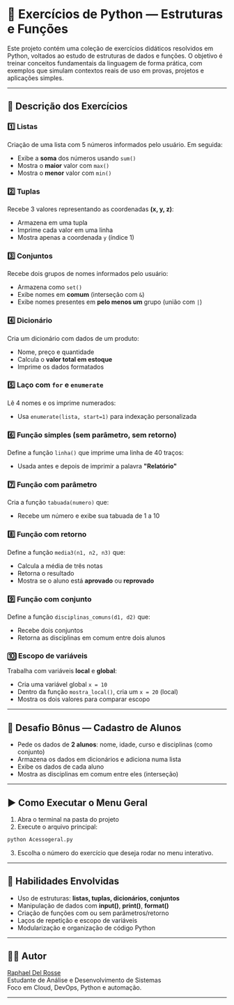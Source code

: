 
# 🐍 Exercícios de Python — Estruturas e Funções

Este projeto contém uma coleção de exercícios didáticos resolvidos em Python, voltados ao estudo de estruturas de dados e funções. O objetivo é treinar conceitos fundamentais da linguagem de forma prática, com exemplos que simulam contextos reais de uso em provas, projetos e aplicações simples.

---

## 📘 Descrição dos Exercícios

### 1️⃣ Listas
Criação de uma lista com 5 números informados pelo usuário. Em seguida:
- Exibe a **soma** dos números usando `sum()`
- Mostra o **maior** valor com `max()`
- Mostra o **menor** valor com `min()`

### 2️⃣ Tuplas
Recebe 3 valores representando as coordenadas **(x, y, z)**:
- Armazena em uma tupla
- Imprime cada valor em uma linha
- Mostra apenas a coordenada `y` (índice 1)

### 3️⃣ Conjuntos
Recebe dois grupos de nomes informados pelo usuário:
- Armazena como `set()`
- Exibe nomes em **comum** (interseção com `&`)
- Exibe nomes presentes em **pelo menos um** grupo (união com `|`)

### 4️⃣ Dicionário
Cria um dicionário com dados de um produto:
- Nome, preço e quantidade
- Calcula o **valor total em estoque**
- Imprime os dados formatados

### 5️⃣ Laço com `for` e `enumerate`
Lê 4 nomes e os imprime numerados:
- Usa `enumerate(lista, start=1)` para indexação personalizada

### 6️⃣ Função simples (sem parâmetro, sem retorno)
Define a função `linha()` que imprime uma linha de 40 traços:
- Usada antes e depois de imprimir a palavra **"Relatório"**

### 7️⃣ Função com parâmetro
Cria a função `tabuada(numero)` que:
- Recebe um número e exibe sua tabuada de 1 a 10

### 8️⃣ Função com retorno
Define a função `media3(n1, n2, n3)` que:
- Calcula a média de três notas
- Retorna o resultado
- Mostra se o aluno está **aprovado** ou **reprovado**

### 9️⃣ Função com conjunto
Define a função `disciplinas_comuns(d1, d2)` que:
- Recebe dois conjuntos
- Retorna as disciplinas em comum entre dois alunos

### 🔟 Escopo de variáveis
Trabalha com variáveis **local** e **global**:
- Cria uma variável global `x = 10`
- Dentro da função `mostra_local()`, cria um `x = 20` (local)
- Mostra os dois valores para comparar escopo

---

## 🎯 Desafio Bônus — Cadastro de Alunos

- Pede os dados de **2 alunos**: nome, idade, curso e disciplinas (como conjunto)
- Armazena os dados em dicionários e adiciona numa lista
- Exibe os dados de cada aluno
- Mostra as disciplinas em comum entre eles (interseção)

---

## ▶️ Como Executar o Menu Geral

1. Abra o terminal na pasta do projeto
2. Execute o arquivo principal:

```bash
python Acessogeral.py
```

3. Escolha o número do exercício que deseja rodar no menu interativo.

---

## 🧠 Habilidades Envolvidas

- Uso de estruturas: **listas, tuplas, dicionários, conjuntos**
- Manipulação de dados com **input()**, **print()**, **format()**
- Criação de funções com ou sem parâmetros/retorno
- Laços de repetição e escopo de variáveis
- Modularização e organização de código Python

---

## 👨‍💻 Autor

[Raphael Del Rosse](https://github.com/rapharossepro)  
Estudante de Análise e Desenvolvimento de Sistemas  
Foco em Cloud, DevOps, Python e automação.

---
